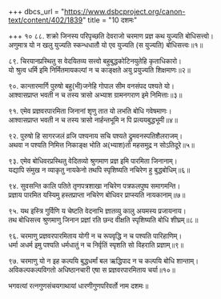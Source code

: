 +++
dbcs_url = "https://www.dsbcproject.org/canon-text/content/402/1839"
title = "10 दशमः"

+++
१०
८८. शक्रो जिनस्य परिपृच्छति देवराजो 
चरमाण प्रज्ञ कथ युज्यति बोधिसत्त्वो।  
अणुमात्र यो न खलु युज्यति स्कन्धधातौ 
यो एव युज्यति (स युज्यति) बोधिसत्त्वः॥१॥

८९. चिरयानप्रस्थितु स वेदयितव्य सत्त्वो 
बहुबुद्धकोटिनयुतेहि कृताधिकारो।  
यो श्रुत्व धर्मि इमि निर्मितमायकल्पां 
न च काङ्क्षते अयु प्रयुज्यति शिक्षमाणः॥२॥

९०. कान्तारमार्गि पुरुषो बहु(भी)जनेहि 
गोपाल सीम वनसंपद पश्यते यो।  
आश्वासप्राप्त भवती न च तस्य त्रासो
अभ्याश ग्रामनगराण इमे निमित्ताः॥३॥

९१. एमेव प्रज्ञवरपारमिता जिनानां 
शृणु तात यो लभति बोधि गवेषमाणः।  
आश्वासप्राप्त भवती न च तस्य त्रासो 
नार्हन्तभूमि न पि प्रत्ययबुद्धभूमी॥४॥

९२. पुरुषो हि सागरजलं व्रजि पश्यनाय 
सचि पश्यते द्रुमवनस्पतिशैलराजम्।  
अथवा न पश्यति निमित्त निकाङ्क्ष भोति 
अ(भ्याश)तो महसमुद्र न सोऽतिदूरे॥५॥

९३. एमेव बोधिवरप्रस्थितु वेदितव्यो 
श्रुणमाण प्रज्ञ इमि पारमिता जिनानाम्।  
यद्यापि संमुख न व्याकृतु नायकेनो 
तथपि स्पृशिष्यति नचिरेण हु बुद्धबोधिम्॥६॥

९४. सुवसन्ति कालि पतिते तृणपत्रशाखा 
नचिरेण पत्रफलपुष्प समागमन्ति।  
प्रज्ञाय पारमित यस्यिमु हस्तप्राप्ता
नचिरेण बोधिवर प्राप्स्यति नायकानाम्॥७॥

९५. यथ इस्त्रि गुर्विणि य चेष्टति वेदनाभि 
ज्ञातव्यु कालु अयमस्य प्रजायनाय।  
तथ बोधिसत्त्व श्रुणमाणु जिनान प्रज्ञां 
रति छन्द वीक्षति स्पृशिष्यति बोधि शीघ्रम्॥८॥

९६. चरमाणु प्रज्ञवरपारमिताय योगी 
न च रूपवृद्धि न च पश्यति पारिहाणिम्।  
धर्मा अधर्म इमु पश्यति धर्मधातुं 
न च निर्वृतिं स्पृशति सो विहराति प्रज्ञाम्॥९॥

९७. चरमाणु यो न इह कल्पयि बुद्धधर्मां 
बल ऋद्धिपाद न च कल्पयि बोधि शान्ताम्।  
अविकल्पकल्पविगतो अधिष्ठानचारी 
एषा स प्रज्ञवरपारमिताय चर्या॥१०॥

भगवत्यां रत्नगुणसंचयगाथायां धारणीगुणपरिवर्तो नाम दशमः॥

